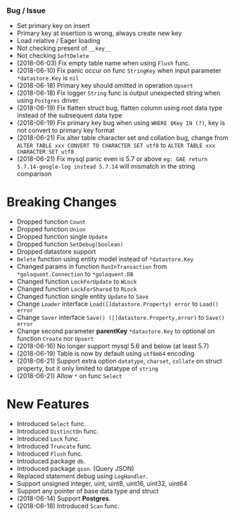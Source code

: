 ### Bug / Issue

- Set primary key on insert
- Primary key at insertion is wrong, always create new key
- Load relative / Eager loading
- Not checking present of `__key__`
- Not checking `SoftDelete`
- (2018-06-03) Fix empty table name when using `Flush` func.
- (2018-06-10) Fix panic occur on func `StringKey` when input parameter `*datastore.Key` is `nil`
- (2018-06-18) Primary key should omitted in operation `Upsert`
- (2018-06-18) Fix logger `String` func is output unexpected string when using `Postgres` driver
- (2018-06-19) Fix flatten struct bug, flatten column using root data type instead of the subsequent data type
- (2018-06-19) Fix primary key bug when using `WHERE $Key IN (?)`, key is not convert to primary key format
- (2018-06-21) Fix alter table character set and collation bug, change from `ALTER TABLE xxx CONVERT TO CHARACTER SET utf8` to `ALTER TABLE xxx CHARACTER SET utf8`
- (2018-06-21) Fix mysql panic even is 5.7 or above `eg: GAE return 5.7.14-google-log instead 5.7.14` will mismatch in the string comparison

# Breaking Changes

- Dropped function `Count`
- Dropped function `Union`
- Dropped function single `Update`
- Dropped function `SetDebug(boolean)`
  <!-- - Dropped tag option `unsigned` support -->
- Dropped datastore support
- `Delete` function using entity model instead of `*datastore.Key`
- Changed params in function `RunInTransaction` from `*goloquent.Connection` to `*goloquent.DB`
- Changed function `LockForUpdate` to `WLock`
- Changed function `LockForShared` to `RLock`
- Changed function single entity `Update` to `Save`
- Change `Loader` interface `Load([]datastore.Property) error` to `Load() error`
- Change `Saver` interface `Save() ([]datastore.Property,error)` to `Save() error`
- Change second parameter **parentKey** `*datastore.Key` to optional on function `Create` nor `Upsert`
- (2018-06-16) No longer support mysql 5.6 and below (at least 5.7)
- (2018-06-19) Table is now by default using `utf8mb4` encoding
- (2018-06-21) Support extra option `datatype`, `charset`, `collate` on struct property, but it only limited to datatype of `string`
- (2018-06-21) Allow `*` on func `Select`

# New Features

- Introduced `Select` func.
- Introduced `DistinctOn` func.
- Introduced `Lock` func.
- Introduced `Truncate` func.
- Introduced `Flush` func.
- Introduced package `db`.
- Introduced package `qson`. (Query JSON)
- Replaced statement debug using `LogHandler`.
- Support unsigned integer, uint, uint8, uint16, uint32, uint64
- Support any pointer of base data type and struct
- (2018-06-14) Support **Postgres**.
- (2018-06-18) Introduced `Scan` func.
